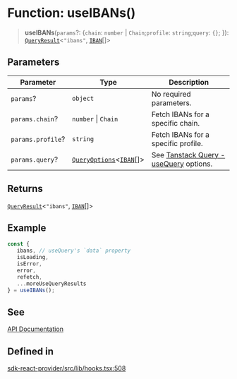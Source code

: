 # Function: useIBANs()

> **useIBANs**(`params`?: \{`chain`: `number` \| `Chain`;`profile`: `string`;`query`: `{}`; \}): [`QueryResult`](/docs/packages/sdk-react-provider/type-aliases/QueryResult.md)\<`"ibans"`, [`IBAN`](/docs/packages/sdk-react-provider/interfaces/IBAN.md)[]\>

## Parameters

| Parameter | Type | Description |
| ------ | ------ | ------ |
| `params`? | `object` | No required parameters. |
| `params.chain`? | `number` \| `Chain` | Fetch IBANs for a specific chain. |
| `params.profile`? | `string` | Fetch IBANs for a specific profile. |
| `params.query`? | [`QueryOptions`](/docs/packages/sdk-react-provider/type-aliases/QueryOptions.md)\<[`IBAN`](/docs/packages/sdk-react-provider/interfaces/IBAN.md)[]\> | See [Tanstack Query - useQuery](https://tanstack.com/query/latest/docs/framework/react/reference/useQuery) options. |

## Returns

[`QueryResult`](/docs/packages/sdk-react-provider/type-aliases/QueryResult.md)\<`"ibans"`, [`IBAN`](/docs/packages/sdk-react-provider/interfaces/IBAN.md)[]\>

## Example

```ts
const {
   ibans, // useQuery's `data` property
   isLoading,
   isError,
   error,
   refetch,
   ...moreUseQueryResults
} = useIBANs();
```

## See

[API Documentation](https://monerium.dev/api-docs-v2#tag/ibans/operation/ibans)

## Defined in

[sdk-react-provider/src/lib/hooks.tsx:508](https://github.com/monerium/js-monorepo/blob/main/packages/sdk-react-provider/src/lib/hooks.tsx#L508)
